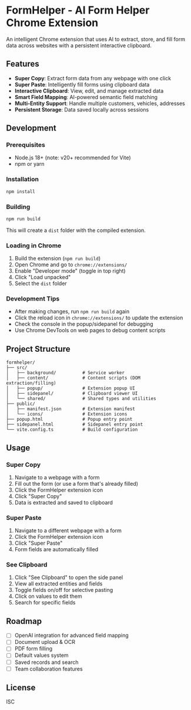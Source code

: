 # FormHelper - AI Form Helper Chrome Extension

An intelligent Chrome extension that uses AI to extract, store, and fill form data across websites with a persistent interactive clipboard.

## Features

- **Super Copy**: Extract form data from any webpage with one click
- **Super Paste**: Intelligently fill forms using clipboard data
- **Interactive Clipboard**: View, edit, and manage extracted data
- **Smart Field Mapping**: AI-powered semantic field matching
- **Multi-Entity Support**: Handle multiple customers, vehicles, addresses
- **Persistent Storage**: Data saved locally across sessions

## Development

### Prerequisites

- Node.js 18+ (note: v20+ recommended for Vite)
- npm or yarn

### Installation

```bash
npm install
```

### Building

```bash
npm run build
```

This will create a `dist` folder with the compiled extension.

### Loading in Chrome

1. Build the extension (`npm run build`)
2. Open Chrome and go to `chrome://extensions/`
3. Enable "Developer mode" (toggle in top right)
4. Click "Load unpacked"
5. Select the `dist` folder

### Development Tips

- After making changes, run `npm run build` again
- Click the reload icon in `chrome://extensions/` to update the extension
- Check the console in the popup/sidepanel for debugging
- Use Chrome DevTools on web pages to debug content scripts

## Project Structure

```
formhelper/
├── src/
│   ├── background/          # Service worker
│   ├── content/             # Content scripts (DOM extraction/filling)
│   ├── popup/               # Extension popup UI
│   ├── sidepanel/           # Clipboard viewer UI
│   └── shared/              # Shared types and utilities
├── public/
│   ├── manifest.json        # Extension manifest
│   └── icons/               # Extension icons
├── popup.html               # Popup entry point
├── sidepanel.html           # Sidepanel entry point
└── vite.config.ts           # Build configuration
```

## Usage

### Super Copy

1. Navigate to a webpage with a form
2. Fill out the form (or use a form that's already filled)
3. Click the FormHelper extension icon
4. Click "Super Copy"
5. Data is extracted and saved to clipboard

### Super Paste

1. Navigate to a different webpage with a form
2. Click the FormHelper extension icon
3. Click "Super Paste"
4. Form fields are automatically filled

### See Clipboard

1. Click "See Clipboard" to open the side panel
2. View all extracted entities and fields
3. Toggle fields on/off for selective pasting
4. Click on values to edit them
5. Search for specific fields

## Roadmap

- [ ] OpenAI integration for advanced field mapping
- [ ] Document upload & OCR
- [ ] PDF form filling
- [ ] Default values system
- [ ] Saved records and search
- [ ] Team collaboration features

## License

ISC
